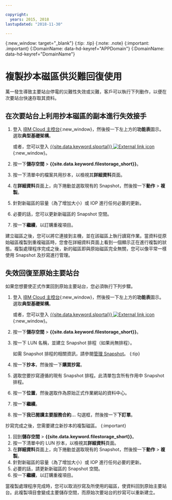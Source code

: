 ```yaml
---

copyright:
  years: 2015, 2018
lastupdated: "2018-11-30"

---
```


{:new_window: target="_blank"}
{:tip: .tip}
{:note: .note}
{:important: .important}
{:DomainName: data-hd-keyref="APPDomain"}
{:DomainName: data-hd-keyref="DomainName"}


# 複製抄本磁區供災難回復使用

萬一發生導致主要站台停電的災難性失效或災難，客戶可以執行下列動作，以便在次要站台快速存取其資料。

## 在次要站台上利用抄本磁區的副本進行失效接手

1. 登入 [IBM Cloud 主控台](https://{DomainName}/catalog/){:new_window}，然後按一下左上方的**功能表**圖示。選取**典型基礎架構**。

   或者，您可以登入 [{{site.data.keyword.slportal}} ![External link icon](../../icons/launch-glyph.svg "External link icon")](https://control.softlayer.com/){:new_window}。
2. 按一下**儲存空間** > **{{site.data.keyword.filestorage_short}}**。
3. 按一下清單中的檔案共用抄本，以檢視其**詳細資料**頁面。
4. 在**詳細資料**頁面上，向下捲動並選取現有的 Snapshot，然後按一下**動作** > **複製**。
5. 針對新磁區的容量（為了增加大小）或 IOP 進行任何必要的更新。
6. 必要的話，您可以更新新磁區的 Snapshot 空間。
7. 按一下**繼續**，以訂購重複項目。

建立磁區之後，您可以將它連接到主機，並在該磁區上執行讀寫作業。當資料從原始磁區複製到重複磁區時，您會在詳細資料頁面上看到一個顯示正在進行複製的狀態。複製處理程序完成之後，新的磁區即與原始磁區完全無關，您可以像平常一樣使用 Snapshot 及抄寫進行管理。

## 失效回復至原始主要站台

如果您想要使正式作業回到原始主要站台，您必須執行下列步驟。

1. 登入 [IBM Cloud 主控台](https://{DomainName}/catalog/){:new_window}，然後按一下左上方的**功能表**圖示。選取**典型基礎架構**。

   或者，您可以登入 [{{site.data.keyword.slportal}} ![External link icon](../../icons/launch-glyph.svg "External link icon")](https://control.softlayer.com/){:new_window}。
2. 按一下**儲存空間** > **{{site.data.keyword.filestorage_short}}**。
3. 按一下 LUN 名稱，並建立 Snapshot 排程（如果尚無排程）。

   如需 Snapshot 排程的相關資訊，請參閱[管理 Snapshot](working-with-snapshots.html#adding-a-snapshot-schedule)。
   {:tip}
4. 按一下**抄本**，然後按一下**購買抄寫**。
5. 選取您要抄寫遵循的現有 Snapshot 排程。此清單包含所有作用中 Snapshot 排程。
6. 按一下**位置**，然後選取作為原始正式作業網站的資料中心。
7. 按一下**繼續**。
8. 按一下**我已閱讀主要服務合約...** 勾選框，然後按一下**下訂單**。

抄寫完成之後，您需要建立新抄本的複製磁區。
{:important}

1. 回到**儲存空間** > **{{site.data.keyword.filestorage_short}}**。
2. 按一下清單中的 LUN 抄本，以檢視其**詳細資料**頁面。
3. 在**詳細資料**頁面上，向下捲動並選取現有的 Snapshot，然後按一下**動作** > **複製**。
4. 針對新磁區的容量（為了增加大小）或 IOP 進行任何必要的更新。
5. 必要的話，請更新新磁區的 Snapshot 空間。
6. 按一下**繼續**，以訂購重複項目。

當複製處理程序完成時，您可以取消抄寫及所使用的磁區，使資料回到原始主要站台。此複製項目會變成主要儲存空間，而原始次要站台的抄寫可以重新建立。
